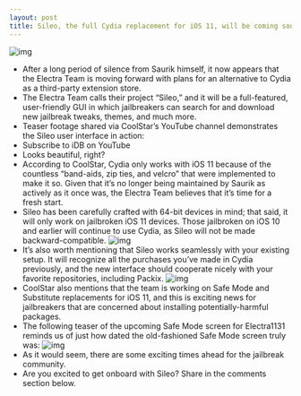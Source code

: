 ```yaml
---
layout: post
title: Sileo, the full Cydia replacement for iOS 11, will be coming soon
---
```

![img](http://media.idownloadblog.com/wp-content/uploads/2018/07/DhNLM40WsAMNwzx.jpg)
* After a long period of silence from Saurik himself, it now appears that the Electra Team is moving forward with plans for an alternative to Cydia as a third-party extension store.
* The Electra Team calls their project “Sileo,” and it will be a full-featured, user-friendly GUI in which jailbreakers can search for and download new jailbreak tweaks, themes, and much more.
* Teaser footage shared via CoolStar’s YouTube channel demonstrates the Sileo user interface in action:
* Subscribe to iDB on YouTube
* Looks beautiful, right?
* According to CoolStar, Cydia only works with iOS 11 because of the countless “band-aids, zip ties, and velcro” that were implemented to make it so. Given that it’s no longer being maintained by Saurik as actively as it once was, the Electra Team believes that it’s time for a fresh start.
* Sileo has been carefully crafted with 64-bit devices in mind; that said, it will only work on jailbroken iOS 11 devices. Those jailbroken on iOS 10 and earlier will continue to use Cydia, as Sileo will not be made backward-compatible.
![img](http://media.idownloadblog.com/wp-content/uploads/2018/07/Screen-Shot-2018-07-16-at-1.44.22-PM.png)
* It’s also worth mentioning that Sileo works seamlessly with your existing setup. It will recognize all the purchases you’ve made in Cydia previously, and the new interface should cooperate nicely with your favorite repositories, including Packix.
![img](http://media.idownloadblog.com/wp-content/uploads/2018/07/Screen-Shot-2018-07-16-at-1.44.34-PM.png)
* CoolStar also mentions that the team is working on Safe Mode and Substitute replacements for iOS 11, and this is exciting news for jailbreakers that are concerned about installing potentially-harmful packages.
* The following teaser of the upcoming Safe Mode screen for Electra1131 reminds us of just how dated the old-fashioned Safe Mode screen truly was:
![img](http://media.idownloadblog.com/wp-content/uploads/2018/07/Screen-Shot-2018-07-16-at-1.48.10-PM.png)
* As it would seem, there are some exciting times ahead for the jailbreak community.
* Are you excited to get onboard with Sileo? Share in the comments section below.

